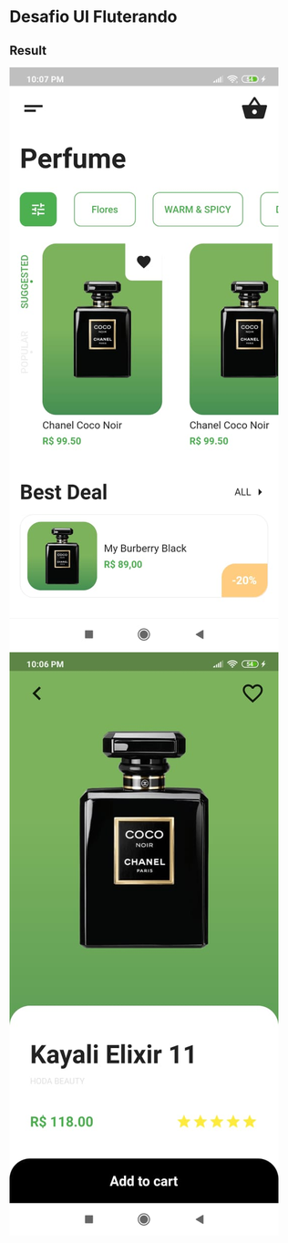 # Desafio UI Fluterando

## Result

![Home Page](screenshots/scr1.jpeg)
![Detail Page](screenshots/scr2.jpeg)
